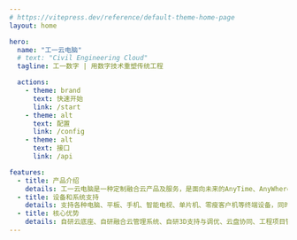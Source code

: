 ```yaml
---
# https://vitepress.dev/reference/default-theme-home-page
layout: home

hero:
  name: "工一云电脑"
  # text: "Civil Engineering Cloud"
  tagline: 工一数字 | 用数字技术重塑传统工程

  actions:
    - theme: brand
      text: 快速开始
      link: /start
    - theme: alt
      text: 配置
      link: /config
    - theme: alt
      text: 接口
      link: /api

features:
  - title: 产品介绍
    details: 工一云电脑是一种定制融合云产品及服务，是面向未来的AnyTime、AnyWhere、AnyDevice的一致性云办公与云教学解决方案。
  - title: 设备和系统支持
    details: 支持各种电脑、平板、手机、智能电视、单片机、零瘦客户机等终端设备，同时支持Windows、 Andriod、 iOS、 iPadOS、 macOS， ChromeOS、HarmonyOS、 MIUI、MIUITV、WinPhoneOS、RaspBerryOS等。
  - title: 核心优势
    details: 自研云底座、自研融合云管理系统、自研3D支持与调优、云盘协同、工程项目管理、制定服务
---
```


